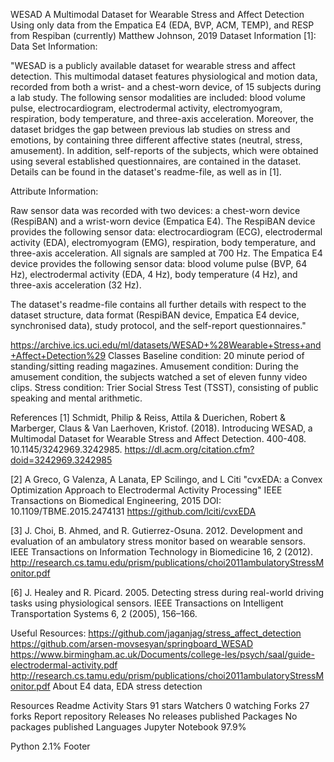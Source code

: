 WESAD
A Multimodal Dataset for Wearable Stress and Affect Detection
Using only data from the Empatica E4 (EDA, BVP, ACM, TEMP), and RESP from Respiban (currently)
Matthew Johnson, 2019
Dataset Information [1]:
Data Set Information:

"WESAD is a publicly available dataset for wearable stress and affect detection. This multimodal dataset features physiological and motion data, recorded from both a wrist- and a chest-worn device, of 15 subjects during a lab study. The following sensor modalities are included: blood volume pulse, electrocardiogram, electrodermal activity, electromyogram, respiration, body temperature, and three-axis acceleration. Moreover, the dataset bridges the gap between previous lab studies on stress and emotions, by containing three different affective states (neutral, stress, amusement). In addition, self-reports of the subjects, which were obtained using several established questionnaires, are contained in the dataset. Details can be found in the dataset's readme-file, as well as in [1].

Attribute Information:

Raw sensor data was recorded with two devices: a chest-worn device (RespiBAN) and a wrist-worn device (Empatica E4). The RespiBAN device provides the following sensor data: electrocardiogram (ECG), electrodermal activity (EDA), electromyogram (EMG), respiration, body temperature, and three-axis acceleration. All signals are sampled at 700 Hz. The Empatica E4 device provides the following sensor data: blood volume pulse (BVP, 64 Hz), electrodermal activity (EDA, 4 Hz), body temperature (4 Hz), and three-axis acceleration (32 Hz).

The dataset's readme-file contains all further details with respect to the dataset structure, data format (RespiBAN device, Empatica E4 device, synchronised data), study protocol, and the self-report questionnaires."

https://archive.ics.uci.edu/ml/datasets/WESAD+%28Wearable+Stress+and+Affect+Detection%29
Classes
Baseline condition: 20 minute period of standing/sitting reading magazines.
Amusement condition: During the amusement condition, the subjects watched a set of eleven funny video clips.
Stress condition: Trier Social Stress Test (TSST), consisting of public speaking and mental arithmetic.

References
[1] Schmidt, Philip & Reiss, Attila & Duerichen, Robert & Marberger, Claus & Van Laerhoven, Kristof. (2018). Introducing WESAD, a Multimodal Dataset for Wearable Stress and Affect Detection. 400-408. 10.1145/3242969.3242985. https://dl.acm.org/citation.cfm?doid=3242969.3242985

[2] A Greco, G Valenza, A Lanata, EP Scilingo, and L Citi "cvxEDA: a Convex Optimization Approach to Electrodermal Activity Processing" IEEE Transactions on Biomedical Engineering, 2015 DOI: 10.1109/TBME.2015.2474131 https://github.com/lciti/cvxEDA

[3] J. Choi, B. Ahmed, and R. Gutierrez-Osuna. 2012. Development and evaluation of an ambulatory stress monitor based on wearable sensors. IEEE Transactions on Information Technology in Biomedicine 16, 2 (2012).
http://research.cs.tamu.edu/prism/publications/choi2011ambulatoryStressMonitor.pdf

[6] J. Healey and R. Picard. 2005. Detecting stress during real-world driving tasks using physiological sensors. IEEE Transactions on Intelligent Transportation Systems 6, 2 (2005), 156–166.

Useful Resources:
https://github.com/jaganjag/stress_affect_detection
https://github.com/arsen-movsesyan/springboard_WESAD
https://www.birmingham.ac.uk/Documents/college-les/psych/saal/guide-electrodermal-activity.pdf
http://research.cs.tamu.edu/prism/publications/choi2011ambulatoryStressMonitor.pdf
About
E4 data, EDA stress detection

Resources
 Readme
 Activity
Stars
 91 stars
Watchers
 0 watching
Forks
 27 forks
Report repository
Releases
No releases published
Packages
No packages published
Languages
Jupyter Notebook
97.9%
 
Python
2.1%
Footer
